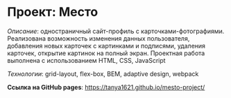 # Проект: Место


_Описание_: одноcтраничный сайт-профиль c карточками-фотографиями. Реализована возможность изменения данных пользователя, добавления новых карточек с картинками и подписями, удаления карточек, открытие картинок на полный экран.
Проектная работа выполнена с использованием HTML, CSS, JavaScript

_Технологии_: grid-layout, flex-box, BEM, adaptive design, webpack

**Cсылка на GitHub pages**: https://tanya1621.github.io/mesto-project/

